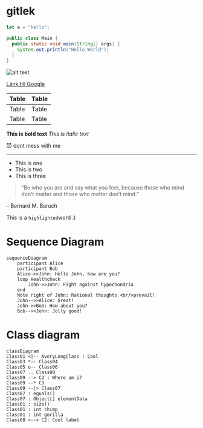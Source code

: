 # gitlek

```javascript
let a = "hello";
```
```java
public class Main {
  public static void main(String[] args) {
    System.out.println("Hello World");
  }
}
```

![alt text](https://source.unsplash.com/random/1600x900?apple) 

[Länk till Google](https://www.google.com)

| Table | Table |
| ----------- | ----------- |
| Table | Table |
| Table | Table |

**This is bold text**
*This is italic text*

:smiling_imp: dont mess with me

* * *

- This is one
- This is two
- This is three

> “Be who you are and say what you feel, because those who mind don’t matter and those who matter don’t mind.”

– Bernard M. Baruch

This is a ``highlighted``word :) 

# Sequence Diagram
```mermaid
sequenceDiagram
    participant Alice
    participant Bob
    Alice->>John: Hello John, how are you?
    loop Healthcheck
        John->>John: Fight against hypochondria
    end
    Note right of John: Rational thoughts <br/>prevail!
    John-->>Alice: Great!
    John->>Bob: How about you?
    Bob-->>John: Jolly good!
```
# Class diagram
```mermaid
classDiagram
Class01 <|-- AveryLongClass : Cool
Class03 *-- Class04
Class05 o-- Class06
Class07 .. Class08
Class09 --> C2 : Where am i?
Class09 --* C3
Class09 --|> Class07
Class07 : equals()
Class07 : Object[] elementData
Class01 : size()
Class01 : int chimp
Class01 : int gorilla
Class08 <--> C2: Cool label
```


